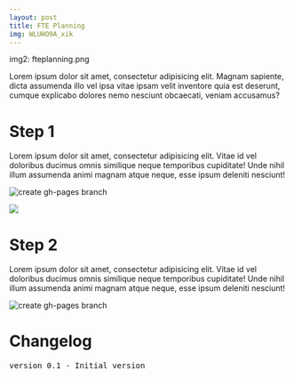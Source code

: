 ```yaml
---
layout: post
title: FTE Planning
img: WLUHO9A_xik
---
```


img2: fteplanning.png

Lorem ipsum dolor sit amet, consectetur adipisicing elit. Magnam sapiente, dicta assumenda illo vel ipsa vitae ipsam velit inventore quia est deserunt, cumque explicabo dolores nemo nesciunt obcaecati, veniam accusamus?

# Step 1
Lorem ipsum dolor sit amet, consectetur adipisicing elit. Vitae id vel doloribus ducimus omnis similique neque temporibus cupiditate! Unde nihil illum assumenda animi magnam atque neque, esse ipsum deleniti nesciunt!

![create gh-pages branch]({{site.baseurl}}/images/create-gh-pages-branch.JPG)

<img src="https://source.unsplash.com/WLUHO9A_xik/400x250">

# Step 2
Lorem ipsum dolor sit amet, consectetur adipisicing elit. Vitae id vel doloribus ducimus omnis similique neque temporibus cupiditate! Unde nihil illum assumenda animi magnam atque neque, esse ipsum deleniti nesciunt!

![create gh-pages branch]({{site.baseurl}}/images/create-gh-pages-branch.JPG)

# Changelog
<pre>
version 0.1 - Initial version
</pre>

